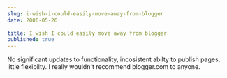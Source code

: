 ```yaml
---
slug: i-wish-i-could-easily-move-away-from-blogger
date: 2006-05-26
 
title: I wish I could easily move away from blogger
published: true
---
```

No significant updates to functionality, incosistent abilty to publish pages, little flexibilty.  I really wouldn't recommend blogger.com to anyone.<img class="posterous_download_image" src="https://blogger.googleusercontent.com/tracker/8109338-114867984672737631?l=www.kinlan.co.uk%2Findex.html" height="1" alt="" width="1" />

